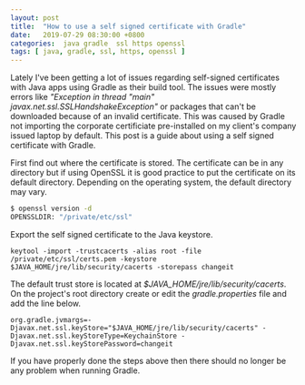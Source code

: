 ```yaml
---
layout: post
title:  "How to use a self signed certificate with Gradle"
date:   2019-07-29 08:30:00 +0800
categories:  java gradle  ssl https openssl
tags: [ java, gradle, ssl, https, openssl ]
---
```


Lately I've been getting a lot of issues regarding self-signed certificates with
Java apps using Gradle as their build tool. The issues were mostly errors like
*"Exception in thread "main" javax.net.ssl.SSLHandshakeException"* or packages
that can't be downloaded because of an invalid certificate. This was caused by
Gradle not importing the corporate certificiate pre-installed on my client's
company issued laptop by default. This post is a guide about using a self signed
certificate with Gradle.

First find out where the certificate is stored. The certificate can be in any
directory but if using OpenSSL it is good practice to put the certificate
on its default directory. Depending on the operating system, the default
directory may vary.
```bash
$ openssl version -d
OPENSSLDIR: "/private/etc/ssl"
```
Export the self signed certificate to the Java keystore.
```
keytool -import -trustcacerts -alias root -file /private/etc/ssl/certs.pem -keystore $JAVA_HOME/jre/lib/security/cacerts -storepass changeit
```
The default trust store is located at *$JAVA_HOME/jre/lib/security/cacerts*.
On the project's root directory create or edit the *gradle.properties* file
and add the line below.
```
org.gradle.jvmargs=-Djavax.net.ssl.keyStore="$JAVA_HOME/jre/lib/security/cacerts" -Djavax.net.ssl.keyStoreType=KeychainStore -Djavax.net.ssl.keyStorePassword=changeit
```
If you have properly done the steps above then there should no longer be any
problem when running Gradle.
